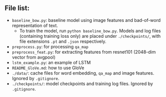 ## File list:
* `baseline_bow.py`: baseline model using image features and bad-of-word representation of text.
  * To train the model, run `python baseline_bow.py`. Models and log files (containing training loss only) are placed under `./checkpoints/`, with file extensions `.pt` and `.json` respectively.
* `preprocess.py`: for processing `qa_map`
* `preprocess_feat.py`: for extracting features from resnet101 (2048-dim vector from avgpool)
* `lstm_example.py`: an example of LSTM
* `README_GloVe.md`: how to use GloVe
* `./data/`: cache files for word embedding, `qa_map` and image features. Ignored by `.gitignore`.
* `./checkpoints/`: model checkpoints and training log files. Ignored by `.gitignore`.

